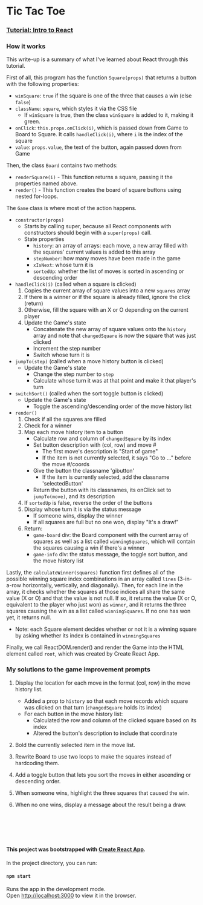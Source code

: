# Tic Tac Toe 
### [Tutorial: Intro to React](https://reactjs.org/tutorial/tutorial.html)

### How it works

This write-up is a summary of what I've learned about React through this tutorial.

First of all, this program has the function `Square(props)` that returns a button with the following properties: 
- `winSquare`: `true` if the square is one of the three that causes a win (else `false`)
- `className`: `square`, which styles it via the CSS file 
  - If `winSquare` is true, then the class `winSquare` is added to it, making it green.
- `onClick`: `this.props.onClick(i)`, which is passed down from Game to Board to Square. It calls `handleClick(i)`, where `i` is the index of the square
- `value`: `props.value`, the text of the button, again passed down from Game

Then, the class `Board` contains two methods:
- `renderSquare(i)` - This function returns a square, passing it the properties named above. 
- `render()` - This function creates the board of square buttons using nested for-loops.

The `Game` class is where most of the action happens. 
- `constructor(props)`
  - Starts by calling super, because all React components with constructors should begin with a `super(props)` call.
  - State properties
    - `history`: an array of arrays: each move, a new array filled with the squares' current values is added to this array
    - `stepNumber`: how many moves have been made in the game
    - `xIsNext`: whose turn it is
    - `sortedUp`: whether the list of moves is sorted in ascending or descending order
- `handleClick(i)` (called when a square is clicked)
  1. Copies the current array of square values into a new `squares` array
  2. If there is a winner or if the square is already filled, ignore the click (return)
  3. Otherwise, fill the square with an X or O depending on the current player
  4. Update the Game's state
     - Concatenate the new array of square values onto the `history` array and note that `changedSquare` is now the square that was just clicked
     - Increment the step number
     - Switch whose turn it is
- `jumpTo(step)` (called when a move history button is clicked)
  - Update the Game's state
    - Change the step number to `step`
    - Calculate whose turn it was at that point and make it that player's turn
- `switchSort()` (called when the sort toggle button is clicked)
  - Update the Game's state
    - Toggle the ascending/descending order of the move history list
- `render()`
  1. Check if all the squares are filled
  2. Check for a winner
  3. Map each move history item to a button
     - Calculate row and column of `changedSquare` by its index
     - Set button description with (col, row) and move #
       - The first move's description is "Start of game"
       - If the item is not currently selected, it says "Go to ..." before the move #/coords
     - Give the button the classname 'gibutton'
       - If the item is currently selected, add the classname 'selectedButton'
     - Return the button with its classnames, its onClick set to `jumpTo(move)`, and its description
  4. If `sortedUp` is false, reverse the order of the buttons
  5. Display whose turn it is via the status message
     - If someone wins, display the winner
     - If all squares are full but no one won, display "It's a draw!"
  6. Return: 
     - `game-board` div: the Board component with the current array of squares as well as a list called `winningSquares`, which will contain the squares causing a win if there's a winner 
     - `game-info` div: the status message, the toggle sort button, and the move history list
     
Lastly, the `calculateWinner(squares)` function first defines all of the possible winning square index combinations in an array called `lines` (3-in-a-row horizontally, vertically, and diagonally). Then, for each line in the array, it checks whether the squares at those indices all share the same value (X or O) and that the value is not null. If so, it returns the value (X or O, equivalent to the player who just won) as `winner`, and it returns the three squares causing the win as a list called `winningSquares`. If no one has won yet, it returns null.
  - Note: each Square element decides whether or not it is a winning square by asking whether its index is contained in `winningSquares`
  
Finally, we call ReactDOM.render() and render the Game into the HTML element called `root`, which was created by Create React App.

### My solutions to the game improvement prompts

1. Display the location for each move in the format (col, row) in the move history list.

   - Added a prop to `history` so that each move records which square was clicked on that turn (`changedSquare` holds its index)
   - For each button in the move history list:
     - Calculated the row and column of the clicked square based on its index
     - Altered the button's description to include that coordinate

2. Bold the currently selected item in the move list.
3. Rewrite Board to use two loops to make the squares instead of hardcoding them.
4. Add a toggle button that lets you sort the moves in either ascending or descending order.
5. When someone wins, highlight the three squares that caused the win.
6. When no one wins, display a message about the result being a draw.

<br/><br/><br/><br/>
#### This project was bootstrapped with [Create React App](https://github.com/facebook/create-react-app).

In the project directory, you can run:

#### `npm start`

Runs the app in the development mode.<br>
Open [http://localhost:3000](http://localhost:3000) to view it in the browser.
